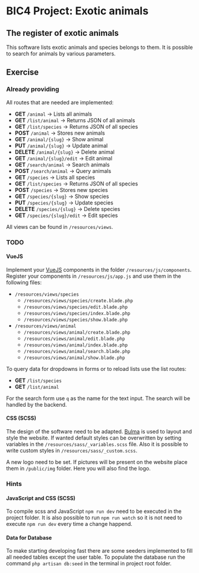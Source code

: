 # BIC4 Project: Exotic animals

## The register of exotic animals

This software lists exotic animals and species belongs to them.
It is possible to search for animals by various parameters.

## Exercise

### Already providing

All routes that are needed are implemented:
 * **GET** ```/animal``` &rarr; Lists all animals
 * **GET** ```/list/animal``` &rarr; Returns JSON of all animals
 * **GET** ```/list/species``` &rarr; Returns JSON of all species
 * **POST** ```/animal``` &rarr; Stores new animals
 * **GET** ```/animal/{slug}``` &rarr; Show animal
 * **PUT** ```/animal/{slug}``` &rarr; Update animal
 * **DELETE** ```/animal/{slug}``` &rarr; Delete animal
 * **GET** ```/animal/{slug}/edit``` &rarr; Edit animal
 * **GET** ```/search/animal``` &rarr; Search animals
 * **POST** ```/search/animal``` &rarr; Query animals
 * **GET** ```/species``` &rarr; Lists all species
 * **GET** ```/list/species``` &rarr; Returns JSON of all species
 * **POST** ```/species``` &rarr; Stores new species
 * **GET** ```/species/{slug}``` &rarr; Show species
 * **PUT** ```/species/{slug}``` &rarr; Update species
 * **DELETE** ```/species/{slug}``` &rarr; Delete species
 * **GET** ```/species/{slug}/edit``` &rarr; Edit species

All views can be found in ```/resources/views```.

### TODO

#### VueJS

Implement your [VueJS](https://vue.js) components in the folder ```/resources/js/components```.
Register your components in ```/resources/js/app.js``` and use them in the following files:

 * ```/resources/views/species```
     * ```/resources/views/species/create.blade.php```
     * ```/resources/views/species/edit.blade.php```
     * ```/resources/views/species/index.blade.php```
     * ```/resources/views/species/show.blade.php```
 * ```/resources/views/animal```
      * ```/resources/views/animal/create.blade.php```
      * ```/resources/views/animal/edit.blade.php```
      * ```/resources/views/animal/index.blade.php```
      * ```/resources/views/animal/search.blade.php```
      * ```/resources/views/animal/show.blade.php```
      
To query data for dropdowns in forms or to reload lists use the list routes:
 * **GET** ```/list/species```
 * **GET** ```/list/animal```
 
For the search form use ```q``` as the name for the text input.
The search will be handled by the backend.

#### CSS (SCSS)

The design of the software need to be adapted.
[Bulma](https://bulma.io) is used to layout and style the website.
If wanted default styles can be overwritten by setting variables in the ```/resources/sass/_variables.scss``` file.
Also it is possible to write custom styles in ```/resources/sass/_custom.scss```.

A new logo need to be set. If pictures will be present on the website place them in ```/public/img``` folder.
Here you will also find the logo.

### Hints

#### JavaScript and CSS (SCSS)

To compile scss and JavaScript ```npm run dev``` need to be executed in the project folder.
It is also possible to run ```npm run watch``` so it is not need to execute ```npm run dev``` every time a change happend. 

#### Data for Database

To make starting developing fast there are some seeders implemented to fill all needed tables except the user table.
To populate the database run the command ```php artisan db:seed``` in the terminal in project root folder.

